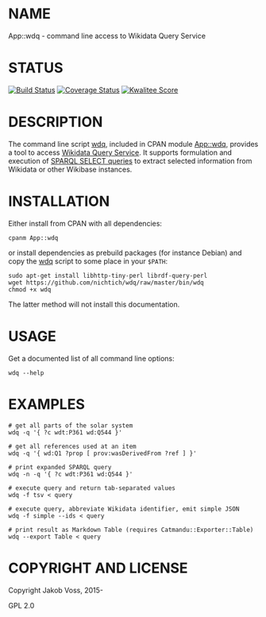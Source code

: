 # NAME

App::wdq - command line access to Wikidata Query Service

# STATUS

[![Build Status](https://travis-ci.org/nichtich/wdq.png)](https://travis-ci.org/nichtich/wdq)
[![Coverage Status](https://coveralls.io/repos/nichtich/App-wdq/badge.png)](https://coveralls.io/r/nichtich/App-wdq)
[![Kwalitee Score](http://cpants.cpanauthors.org/dist/App-wdq.png)](http://cpants.cpanauthors.org/dist/App-wdq)

# DESCRIPTION

The command line script [wdq](https://metacpan.org/pod/wdq), included in CPAN module [App::wdq](https://metacpan.org/pod/App::wdq), provides a
tool to access [Wikidata Query Service](https://query.wikidata.org/). It
supports formulation and execution of [SPARQL SELECT
queries](http://www.w3.org/TR/sparql11-query/#select) to extract selected
information from Wikidata or other Wikibase instances. 

# INSTALLATION

Either install from CPAN with all dependencies:

    cpanm App::wdq

or install dependencies as prebuild packages (for instance Debian) and copy
the [wdq](https://metacpan.org/pod/wdq) script to some place in your `$PATH`:

    sudo apt-get install libhttp-tiny-perl librdf-query-perl
    wget https://github.com/nichtich/wdq/raw/master/bin/wdq
    chmod +x wdq

The latter method will not install this documentation. 

# USAGE

Get a documented list of all command line options:

    wdq --help
    

# EXAMPLES

    # get all parts of the solar system
    wdq -q '{ ?c wdt:P361 wd:Q544 }'

    # get all references used at an item
    wdq -q '{ wd:Q1 ?prop [ prov:wasDerivedFrom ?ref ] }'

    # print expanded SPARQL query 
    wdq -n -q '{ ?c wdt:P361 wd:Q544 }'
    
    # execute query and return tab-separated values
    wdq -f tsv < query

    # execute query, abbreviate Wikidata identifier, emit simple JSON
    wdq -f simple --ids < query

    # print result as Markdown Table (requires Catmandu::Exporter::Table)
    wdq --export Table < query

# COPYRIGHT AND LICENSE

Copyright Jakob Voss, 2015-

GPL 2.0
